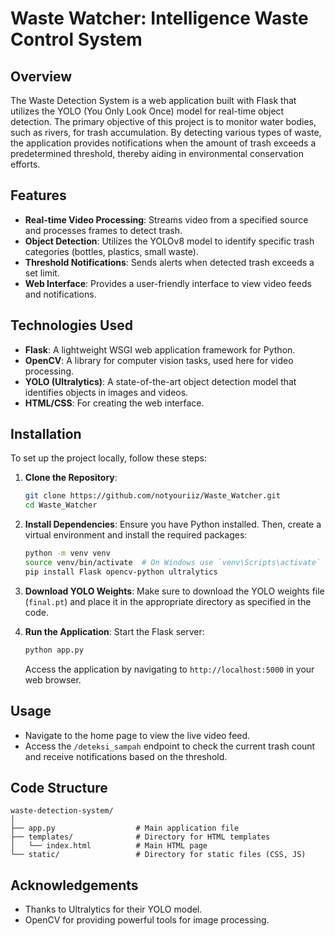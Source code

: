 # Waste Watcher: Intelligence Waste Control System

## Overview
The Waste Detection System is a web application built with Flask that utilizes the YOLO (You Only Look Once) model for real-time object detection. The primary objective of this project is to monitor water bodies, such as rivers, for trash accumulation. By detecting various types of waste, the application provides notifications when the amount of trash exceeds a predetermined threshold, thereby aiding in environmental conservation efforts.

## Features
- **Real-time Video Processing**: Streams video from a specified source and processes frames to detect trash.
- **Object Detection**: Utilizes the YOLOv8 model to identify specific trash categories (bottles, plastics, small waste).
- **Threshold Notifications**: Sends alerts when detected trash exceeds a set limit.
- **Web Interface**: Provides a user-friendly interface to view video feeds and notifications.

## Technologies Used
- **Flask**: A lightweight WSGI web application framework for Python.
- **OpenCV**: A library for computer vision tasks, used here for video processing.
- **YOLO (Ultralytics)**: A state-of-the-art object detection model that identifies objects in images and videos.
- **HTML/CSS**: For creating the web interface.

## Installation
To set up the project locally, follow these steps:

1. **Clone the Repository**:
   ```bash
   git clone https://github.com/notyouriiz/Waste_Watcher.git
   cd Waste_Watcher
   ```

2. **Install Dependencies**:
   Ensure you have Python installed. Then, create a virtual environment and install the required packages:
   ```bash
   python -m venv venv
   source venv/bin/activate  # On Windows use `venv\Scripts\activate`
   pip install Flask opencv-python ultralytics
   ```

3. **Download YOLO Weights**:
   Make sure to download the YOLO weights file (`final.pt`) and place it in the appropriate directory as specified in the code.

4. **Run the Application**:
   Start the Flask server:
   ```bash
   python app.py
   ```
   Access the application by navigating to `http://localhost:5000` in your web browser.

## Usage
- Navigate to the home page to view the live video feed.
- Access the `/deteksi_sampah` endpoint to check the current trash count and receive notifications based on the threshold.

## Code Structure
```plaintext
waste-detection-system/
│
├── app.py                  # Main application file
├── templates/              # Directory for HTML templates
│   └── index.html          # Main HTML page
└── static/                 # Directory for static files (CSS, JS)
```

## Acknowledgements
- Thanks to Ultralytics for their YOLO model.
- OpenCV for providing powerful tools for image processing.
